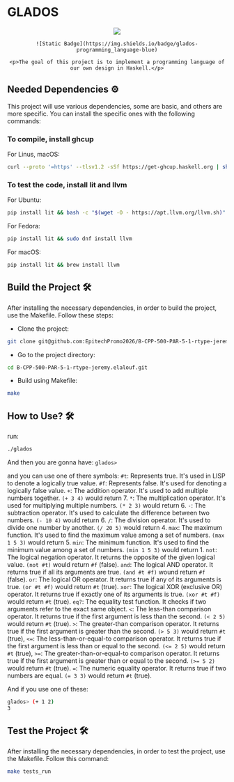 # GLADOS

<div align="center">
    <img src="https://static.wikia.nocookie.net/epicpixelbattles/images/5/5f/400px-GLaDOS_P2.png/revision/latest?cb=20191127181958">

    ![Static Badge](https://img.shields.io/badge/glados-programming_language-blue)

    <p>The goal of this project is to implement a programming language of our own design in Haskell.</p>

</div>

## Needed Dependencies ⚙️

This project will use various dependencies, some are basic, and others are more specific. You can install the specific ones with the following commands:

### To compile, install ghcup

For Linus, macOS:

```sh
curl --proto '=https' --tlsv1.2 -sSf https://get-ghcup.haskell.org | sh
```

### To test the code, install lit and llvm

For Ubuntu:

```sh
pip install lit && bash -c "$(wget -O - https://apt.llvm.org/llvm.sh)"
```

For Fedora:

```sh
pip install lit && sudo dnf install llvm
```

For macOS:

```sh
pip install lit && brew install llvm
```

## Build the Project 🛠️

After installing the necessary dependencies, in order to build the project, use the Makefile. Follow these steps:

- Clone the project:

```sh
git clone git@github.com:EpitechPromo2026/B-CPP-500-PAR-5-1-rtype-jeremy.elalouf.git
```

- Go to the project directory:

```sh
cd B-CPP-500-PAR-5-1-rtype-jeremy.elalouf.git
```

- Build using Makefile:

```sh
make
```

## How to Use? 🛠️

run:

```sh
./glados
```

And then you are gonna have:
`glados>`

and you can use one of there symbols:
`#t`: Represents true. It's used in LISP to denote a logically true value.
`#f`: Represents false. It's used for denoting a logically false value.
`+`: The addition operator. It's used to add multiple numbers together.
`(+ 3 4)` would return 7.
`*`: The multiplication operator. It's used for multiplying multiple numbers.
`(* 2 3)` would return 6.
`-`: The subtraction operator. It's used to calculate the difference between two numbers.
`(- 10 4)` would return 6.
`/`: The division operator. It's used to divide one number by another.
`(/ 20 5)` would return 4.
`max`: The maximum function. It's used to find the maximum value among a set of numbers.
`(max 1 5 3)` would return 5.
`min`: The minimum function. It's used to find the minimum value among a set of numbers.
`(min 1 5 3)` would return 1.
`not`: The logical negation operator. It returns the opposite of the given logical value.
`(not #t)` would return `#f` (false).
`and`: The logical AND operator. It returns true if all its arguments are true.
`(and #t #f)` wound return `#f` (false).
`or`: The logical OR operator. It returns true if any of its arguments is true.
`(or #t #f)` would return `#t` (true).
`xor`: The logical XOR (exclusive OR) operator. It returns true if exactly one of its arguments is true.
`(xor #t #f)` would return `#t` (true).
`eq?`: The equality test function. It checks if two arguments refer to the exact same object.
`<`: The less-than comparison operator. It returns true if the first argument is less than the second.
`(< 2 5)` would return `#t` (true).
`>`: The greater-than comparison operator. It returns true if the first argument is greater than the second.
`(> 5 3)` would return `#t` (true),
`<=`: The less-than-or-equal-to comparison operator. It returns true if the first argument is less than or equal to the second.
`(<= 2 5)` would return `#t` (true),
`>=`: The greater-than-or-equal-to comparison operator. It returns true if the first argument is greater than or equal to the second.
`(>= 5 2)` would return `#t` (true).
`=`: The numeric equality operator. It returns true if two numbers are equal.
`(= 3 3)` would return `#t` (true).

And if you use one of these:

```sh
glados> (+ 1 2)
3
```

## Test the Project 🛠️

After installing the necessary dependencies, in order to test the project, use the Makefile. Follow this command:

```sh
make tests_run
```

